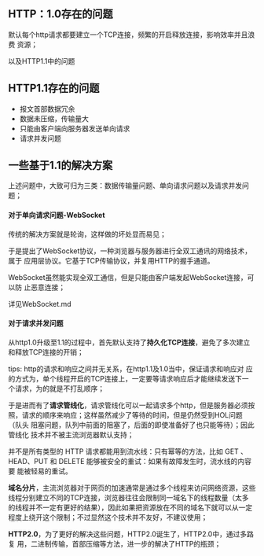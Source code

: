 ## HTTP：1.0存在的问题
默认每个http请求都要建立一个TCP连接，频繁的开启释放连接，影响效率并且浪费
资源；  

以及HTTP1.1中的问题

## HTTP1.1存在的问题
- 报文首部数据冗余
- 数据未压缩，传输量大
- 只能由客户端向服务器发送单向请求
- 请求并发问题

## 一些基于1.1的解决方案
上述问题中，大致可归为三类：数据传输量问题、单向请求问题以及请求并发问题；
#### 对于单向请求问题-WebSocket
传统的解决方案就是轮询，这样做的坏处显而易见；  

于是提出了WebSocket协议，一种浏览器与服务器进行全双工通讯的网络技术，属于
应用层协议。它基于TCP传输协议，并复用HTTP的握手通道。  

WebSocket虽然能实现全双工通信，但是只能由客户端发起WebSocket连接，可以防
止恶意连接；  

详见WebSocket.md
#### 对于请求并发问题
从http1.0升级至1.1的过程中，首先默认支持了**持久化TCP连接**，避免了多次建立
和释放TCP连接的开销；  

tips: http的请求和响应之间并无关系，在http1.1及1.0当中，保证请求和响应对
应的方式为，单个线程开启的TCP连接上，一定要等请求响应后才能继续发送下一
个请求，为的就是不打乱顺序；  

于是进而有了**请求管线化**，请求管线化可以一起请求多个http，但是服务器必须按
照，请求的顺序来响应；这样虽然减少了等待的时间，但是仍然受到HOL问题（队头
阻塞问题，队列中前面的阻塞了，后面的即使准备好了也只能等待）；因此管线化
技术并不被主流浏览器默认支持；  

并不是所有类型的 HTTP 请求都能用到流水线：只有幂等的方法，比如 GET
、HEAD、PUT 和 DELETE 能够被安全的重试：如果有故障发生时，流水线的内容要
能被轻易的重试。  

**域名分片**，主流浏览器对于网页的加速通常是通过多个线程来访问网络资源，这些
线程分别建立不同的TCP连接，浏览器往往会限制同一域名下的线程数量（太多
的线程并不一定有更好的结果），因此如果把资源放在不同的域名下就可以从一定
程度上绕开这个限制；不过显然这个技术并不友好，不建议使用；

**HTTP2.0**，为了更好的解决这些问题，HTTP2.0诞生了，HTTP2.0中，通过多路复
用，二进制传输，首部压缩等方法，进一步的解决了HTTP的瓶颈；